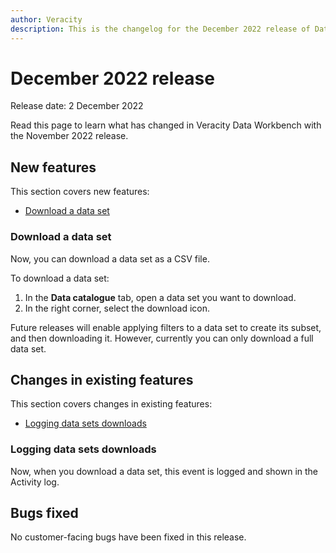 ```yaml
---
author: Veracity
description: This is the changelog for the December 2022 release of Data Workbench.
---
```


# December 2022 release

Release date: 2 December 2022

Read this page to learn what has changed in Veracity Data Workbench with the November 2022 release.

## New features

This section covers new features:
* [Download a data set](#download-a-data-set)

### Download a data set
Now, you can download a data set as a CSV file.

To download a data set:
1. In the **Data catalogue** tab, open a data set you want to download.
2. In the right corner, select the download icon.

Future releases will enable applying filters to a data set to create its subset, and then downloading it. However, currently you can only download a full data set.

## Changes in existing features

This section covers changes in existing features:
* [Logging data sets downloads](#logging-data-sets-downloads)

### Logging data sets downloads
Now, when you download a data set, this event is logged and shown in the Activity log.

## Bugs fixed

No customer-facing bugs have been fixed in this release.